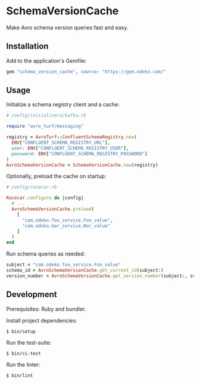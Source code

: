 # SchemaVersionCache

Make Avro schema version queries fast and easy.

## Installation

Add to the application's Gemfile:
```ruby
gem "schema_version_cache", source: "https://gem.odeko.com/"
```

## Usage

Initialize a schema registry client and a cache:
```ruby
# config/initializers/kafka.rb

require "avro_turf/messaging"

registry = AvroTurf::ConfluentSchemaRegistry.new(
  ENV["CONFLUENT_SCHEMA_REGISTRY_URL"],
  user: ENV["CONFLUENT_SCHEMA_REGISTRY_USER"],
  password: ENV["CONFLUENT_SCHEMA_REGISTRY_PASSWORD"]
)
AvroSchemaVersionCache = SchemaVersionCache.new(registry)
```

Optionally, preload the cache on startup:
```ruby
# config/racecar.rb

Racecar.configure do |config|
  # ...
  AvroSchemaVersionCache.preload(
    [
      "com.odeko.foo_service.Foo_value",
      "com.odeko.bar_service.Bar_value"
    ]
  )
end
```

Run schema queries as needed:
```ruby
subject = "com.odeko.foo_service.Foo_value"
schema_id = AvroSchemaVersionCache.get_current_id(subject:)
version_number = AvroSchemaVersionCache.get_version_number(subject:, schema_id:)
```

## Development

Prerequisites: Ruby and bundler.

Install project dependencies:
```console
$ bin/setup
```

Run the test-suite:
```console
$ bin/ci-test
```

Run the linter:
```console
$ bin/lint
```
